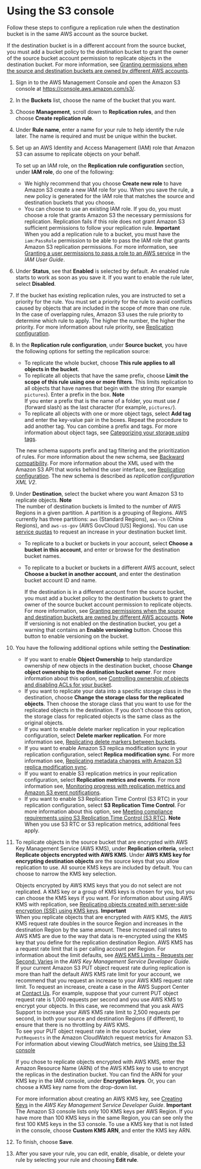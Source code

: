 # Using the S3 console<a name="enable-replication"></a>

Follow these steps to configure a replication rule when the destination bucket is in the same AWS account as the source bucket\.

If the destination bucket is in a different account from the source bucket, you must add a bucket policy to the destination bucket to grant the owner of the source bucket account permission to replicate objects in the destination bucket\. For more information, see [Granting permissions when the source and destination buckets are owned by different AWS accounts](setting-repl-config-perm-overview.md#setting-repl-config-crossacct)\.

1. Sign in to the AWS Management Console and open the Amazon S3 console at [https://console\.aws\.amazon\.com/s3/](https://console.aws.amazon.com/s3/)\.

1. In the **Buckets** list, choose the name of the bucket that you want\.

1. Choose **Management**, scroll down to **Replication rules**, and then choose **Create replication rule**\.

    

1. Under **Rule name**, enter a name for your rule to help identify the rule later\. The name is required and must be unique within the bucket\.

1. Set up an AWS Identity and Access Management \(IAM\) role that Amazon S3 can assume to replicate objects on your behalf\.

   To set up an IAM role, on the **Replication rule configuration** section, under **IAM role**, do one of the following:
   + We highly recommend that you choose **Create new role** to have Amazon S3 create a new IAM role for you\. When you save the rule, a new policy is generated for the IAM role that matches the source and destination buckets that you choose\.
   + You can choose to use an existing IAM role\. If you do, you must choose a role that grants Amazon S3 the necessary permissions for replication\. Replication fails if this role does not grant Amazon S3 sufficient permissions to follow your replication rule\.
**Important**  
When you add a replication rule to a bucket, you must have the `iam:PassRole` permission to be able to pass the IAM role that grants Amazon S3 replication permissions\. For more information, see [Granting a user permissions to pass a role to an AWS service](https://docs.aws.amazon.com/IAM/latest/UserGuide/id_roles_use_passrole.html) in the *IAM User Guide*\.

1. Under **Status**, see that **Enabled** is selected by default\. An enabled rule starts to work as soon as you save it\. If you want to enable the rule later, select **Disabled**\.

1.  If the bucket has existing replication rules, you are instructed to set a priority for the rule\. You must set a priority for the rule to avoid conflicts caused by objects that are included in the scope of more than one rule\. In the case of overlapping rules, Amazon S3 uses the rule priority to determine which rule to apply\. The higher the number, the higher the priority\. For more information about rule priority, see [Replication configuration](replication-add-config.md)\.

1. In the **Replication rule configuration**, under **Source bucket**, you have the following options for setting the replication source:
   + To replicate the whole bucket, choose **This rule applies to all objects in the bucket**\. 
   + To replicate all objects that have the same prefix, choose **Limit the scope of this rule using one or more filters**\. This limits replication to all objects that have names that begin with the string \(for example `pictures`\)\. Enter a prefix in the box\. 
**Note**  
If you enter a prefix that is the name of a folder, you must use **/** \(forward slash\) as the last character \(for example, `pictures/`\)\.
   + To replicate all objects with one or more object tags, select **Add tag** and enter the key\-value pair in the boxes\. Repeat the procedure to add another tag\. You can combine a prefix and tags\. For more information about object tags, see [Categorizing your storage using tags](object-tagging.md)\.

   The new schema supports prefix and tag filtering and the prioritization of rules\. For more information about the new schema, see [Backward compatibility](replication-add-config.md#replication-backward-compat-considerations)\. For more information about the XML used with the Amazon S3 API that works behind the user interface, see [Replication configuration](replication-add-config.md)\. The new schema is described as *replication configuration XML V2*\.

1. Under **Destination**, select the bucket where you want Amazon S3 to replicate objects\.
**Note**  
 The number of destination buckets is limited to the number of AWS Regions in a given partition\. A partition is a grouping of Regions\. AWS currently has three partitions: `aws` \(Standard Regions\), `aws-cn` \(China Regions\), and `aws-us-gov` \(AWS GovCloud \[US\] Regions\)\. You can use [service quotas](https://docs.aws.amazon.com/general/latest/gr/aws_service_limits.html) to request an increase in your destination bucket limit\.
   + To replicate to a bucket or buckets in your account, select **Choose a bucket in this account**, and enter or browse for the destination bucket names\. 
   + To replicate to a bucket or buckets in a different AWS account, select **Choose a bucket in another account**, and enter the destination bucket account ID and name\. 

     If the destination is in a different account from the source bucket, you must add a bucket policy to the destination buckets to grant the owner of the source bucket account permission to replicate objects\. For more information, see [Granting permissions when the source and destination buckets are owned by different AWS accounts](setting-repl-config-perm-overview.md#setting-repl-config-crossacct)\.
**Note**  
If versioning is not enabled on the destination bucket, you get a warning that contains an **Enable versioning** button\. Choose this button to enable versioning on the bucket\.

1. You have the following additional options while setting the **Destination**:
   + If you want to enable **Object Ownership** to help standardize ownership of new objects in the destination bucket, choose **Change object ownership to the destination bucket owner**\. For more information about this option, see [Controlling ownership of objects and disabling ACLs for your bucket](about-object-ownership.md)\.
   + If you want to replicate your data into a specific storage class in the destination, choose **Change the storage class for the replicated objects**\. Then choose the storage class that you want to use for the replicated objects in the destination\. If you don't choose this option, the storage class for replicated objects is the same class as the original objects\. 
   + If you want to enable delete marker replication in your replication configuration, select **Delete marker replication**\. For more information see, [Replicating delete markers between buckets](delete-marker-replication.md)\.
   + If you want to enable Amazon S3 replica modification sync in your replication configuration, select **Replica modification sync**\. For more information see, [Replicating metadata changes with Amazon S3 replica modification sync](replication-for-metadata-changes.md)\.
   + If you want to enable S3 replication metrics in your replication configuration, select **Replication metrics and events**\. For more information see, [Monitoring progress with replication metrics and Amazon S3 event notifications](replication-metrics.md)\.
   + If you want to enable S3 Replication Time Control \(S3 RTC\) in your replication configuration, select **S3 Replication Time Control**\. For more information about this option, see [Meeting compliance requirements using S3 Replication Time Control \(S3 RTC\)](replication-time-control.md)\.
**Note**  
When you use S3 RTC or S3 replication metrics, additional fees apply\.

1. To replicate objects in the source bucket that are encrypted with AWS Key Management Service \(AWS KMS\), under **Replication criteria**, select **Replicate objects encrypted with AWS KMS**\. Under **AWS KMS key for encrypting destination objects** are the source keys that you allow replication to use\. All source KMS keys are included by default\. You can choose to narrow the KMS key selection\. 

   Objects encrypted by AWS KMS keys that you do not select are not replicated\. A KMS key or a group of KMS keys is chosen for you, but you can choose the KMS keys if you want\. For information about using AWS KMS with replication, see [Replicating objects created with server\-side encryption \(SSE\) using KMS keys](replication-config-for-kms-objects.md)\.
**Important**  
When you replicate objects that are encrypted with AWS KMS, the AWS KMS request rate doubles in the source Region and increases in the destination Region by the same amount\. These increased call rates to AWS KMS are due to the way that data is re\-encrypted using the KMS key that you define for the replication destination Region\. AWS KMS has a request rate limit that is per calling account per Region\. For information about the limit defaults, see [AWS KMS Limits \- Requests per Second: Varies](https://docs.aws.amazon.com/kms/latest/developerguide/limits.html#requests-per-second) in the *AWS Key Management Service Developer Guide*\.   
If your current Amazon S3 PUT object request rate during replication is more than half the default AWS KMS rate limit for your account, we recommend that you request an increase to your AWS KMS request rate limit\. To request an increase, create a case in the AWS Support Center at [Contact Us](https://aws.amazon.com/contact-us/)\. For example, suppose that your current PUT object request rate is 1,000 requests per second and you use AWS KMS to encrypt your objects\. In this case, we recommend that you ask AWS Support to increase your AWS KMS rate limit to 2,500 requests per second, in both your source and destination Regions \(if different\), to ensure that there is no throttling by AWS KMS\.   
To see your PUT object request rate in the source bucket, view `PutRequests` in the Amazon CloudWatch request metrics for Amazon S3\. For information about viewing CloudWatch metrics, see [Using the S3 console](configure-request-metrics-bucket.md#configure-metrics)

   If you chose to replicate objects encrypted with AWS KMS, enter the Amazon Resource Name \(ARN\) of the AWS KMS key to use to encrypt the replicas in the destination bucket\. You can find the ARN for your KMS key in the IAM console, under **Encryption keys**\. Or, you can choose a KMS key name from the drop\-down list\.

   For more information about creating an AWS KMS key, see [Creating Keys](https://docs.aws.amazon.com/kms/latest/developerguide/create-keys.html) in the *AWS Key Management Service Developer Guide*\.
**Important**  
The Amazon S3 console lists only 100 KMS keys per AWS Region\. If you have more than 100 KMS keys in the same Region, you can see only the first 100 KMS keys in the S3 console\. To use a KMS key that is not listed in the console, choose **Custom KMS ARN**, and enter the KMS key ARN\.

1. To finish, choose **Save**\.

1. After you save your rule, you can edit, enable, disable, or delete your rule by selecting your rule and choosing **Edit rule**\. 